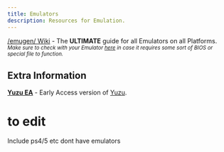 ```yaml
---
title: Emulators
description: Resources for Emulation.
---
```


[/emugen/ Wiki](https://emulation.gametechwiki.com/) - The **ULTIMATE** guide for all Emulators on all Platforms.  
*<small>Make sure to check with your Emulator [here](https://emulation.gametechwiki.com/index.php/Emulator_files) in case it requires some sort of BIOS or special file to function.</small>*

## Extra Information
[**Yuzu EA**](https://pineappleea.github.io/) - Early Access version of [Yuzu](https://github.com/yuzu-emu/yuzu).

# to edit
Include ps4/5 etc dont have emulators
